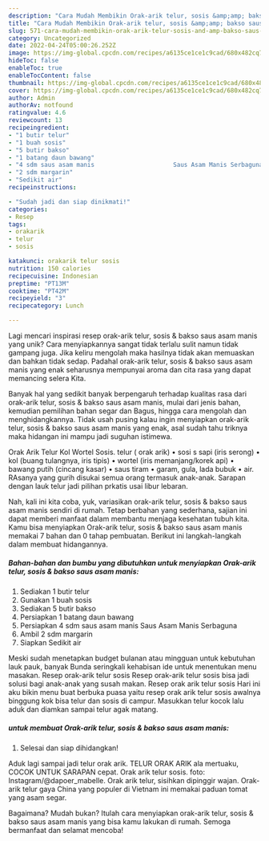 ```yaml
---
description: "Cara Mudah Membikin Orak-arik telur, sosis &amp;amp; bakso saus asam manis yang Lezat"
title: "Cara Mudah Membikin Orak-arik telur, sosis &amp;amp; bakso saus asam manis yang Lezat"
slug: 571-cara-mudah-membikin-orak-arik-telur-sosis-and-amp-bakso-saus-asam-manis-yang-lezat
category: Uncategorized
date: 2022-04-24T05:00:26.252Z
image: https://img-global.cpcdn.com/recipes/a6135ce1ce1c9cad/680x482cq70/orak-arik-telur-sosis-bakso-saus-asam-manis-foto-resep-utama.jpg
hideToc: false
enableToc: true
enableTocContent: false
thumbnail: https://img-global.cpcdn.com/recipes/a6135ce1ce1c9cad/680x482cq70/orak-arik-telur-sosis-bakso-saus-asam-manis-foto-resep-utama.jpg
cover: https://img-global.cpcdn.com/recipes/a6135ce1ce1c9cad/680x482cq70/orak-arik-telur-sosis-bakso-saus-asam-manis-foto-resep-utama.jpg
author: Admin
authorAv: notfound
ratingvalue: 4.6
reviewcount: 13
recipeingredient:
- "1 butir telur"
- "1 buah sosis"
- "5 butir bakso"
- "1 batang daun bawang"
- "4 sdm saus asam manis                      Saus Asam Manis Serbaguna"
- "2 sdm margarin"
- "Sedikit air"
recipeinstructions:

- "Sudah jadi dan siap dinikmati!"
categories:
- Resep
tags:
- orakarik
- telur
- sosis

katakunci: orakarik telur sosis 
nutrition: 150 calories
recipecuisine: Indonesian
preptime: "PT13M"
cooktime: "PT42M"
recipeyield: "3"
recipecategory: Lunch

---
```





Lagi mencari inspirasi resep orak-arik telur, sosis &amp; bakso saus asam manis yang unik? Cara menyiapkannya sangat tidak terlalu sulit namun tidak gampang juga. Jika keliru mengolah maka hasilnya tidak akan memuaskan dan bahkan tidak sedap. Padahal orak-arik telur, sosis &amp; bakso saus asam manis yang enak seharusnya mempunyai aroma dan cita rasa yang dapat memancing selera Kita.





Banyak hal yang sedikit banyak berpengaruh terhadap kualitas rasa dari orak-arik telur, sosis &amp; bakso saus asam manis, mulai dari jenis bahan, kemudian pemilihan bahan segar dan Bagus, hingga cara mengolah dan menghidangkannya. Tidak usah pusing kalau ingin menyiapkan orak-arik telur, sosis &amp; bakso saus asam manis yang enak,      asal sudah tahu triknya maka hidangan ini mampu jadi suguhan istimewa.














Orak Arik Telur Kol Wortel Sosis. telur ( orak arik) • sosi s sapi (iris serong) • kol (buang tulangnya, iris tipis) • wortel (iris memanjang/korek api) • bawang putih (cincang kasar) • saus tiram • garam, gula, lada bubuk • air. RAsanya yang gurih disukai semua orang termasuk anak-anak. Sarapan dengan lauk telur jadi pilihan prkatis usai libur lebaran.






Nah, kali ini kita coba, yuk, variasikan orak-arik telur, sosis &amp; bakso saus asam manis sendiri di rumah. Tetap berbahan yang sederhana, sajian ini dapat memberi manfaat dalam membantu menjaga kesehatan tubuh kita. Kamu bisa menyiapkan Orak-arik telur, sosis &amp; bakso saus asam manis memakai 7 bahan dan 0 tahap pembuatan. Berikut ini langkah-langkah dalam membuat hidangannya.

<!--inarticleads1-->

##### Bahan-bahan dan bumbu yang dibutuhkan untuk menyiapkan Orak-arik telur, sosis &amp; bakso saus asam manis:

1. Sediakan 1 butir telur
1. Gunakan 1 buah sosis
1. Sediakan 5 butir bakso
1. Persiapkan 1 batang daun bawang
1. Persiapkan 4 sdm saus asam manis                      Saus Asam Manis Serbaguna
1. Ambil 2 sdm margarin
1. Siapkan Sedikit air


Meski sudah menetapkan budget bulanan atau mingguan untuk kebutuhan lauk pauk, banyak Bunda seringkali kehabisan ide untuk menentukan menu masakan. Resep orak-arik telur sosis Resep orak-arik telur sosis bisa jadi solusi bagi anak-anak yang susah makan. Resep orak arik telur sosis Hari ini aku bikin menu buat berbuka puasa yaitu resep orak arik telur sosis awalnya binggung kok bisa telur dan sosis di campur. Masukkan telur kocok lalu aduk dan diamkan sampai telur agak matang. 

<!--inarticleads2-->

#####  untuk membuat Orak-arik telur, sosis &amp; bakso saus asam manis:


1. Selesai dan siap dihidangkan!

Aduk lagi sampai jadi telur orak arik. TELUR ORAK ARIK ala mertuaku, COCOK UNTUK SARAPAN cepat. Orak arik telur sosis. foto: Instagram/@dapoer_mabelle. Orak arik telur, sisihkan dipinggir wajan. Orak-arik telur gaya China yang populer di Vietnam ini memakai paduan tomat yang asam segar. 

Bagaimana? Mudah bukan? Itulah cara menyiapkan orak-arik telur, sosis &amp; bakso saus asam manis yang bisa kamu lakukan di rumah. Semoga bermanfaat dan selamat mencoba!
